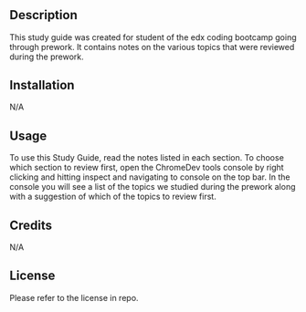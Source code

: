 # <Prework Study Guide Webpage>

## Description
This study guide was created for student of the edx coding bootcamp going through prework. It contains notes on the various topics that were reviewed during the prework.

## Installation

N/A

## Usage
To use this Study Guide, read the notes listed in each section. To choose which section to review first, open the ChromeDev tools console by right clicking and hitting inspect and navigating to console on the top bar. In the console you will see a list of the topics we studied during the prework along with a suggestion of which of the topics to review first.


## Credits

N/A

## License

Please refer to the license in repo.

